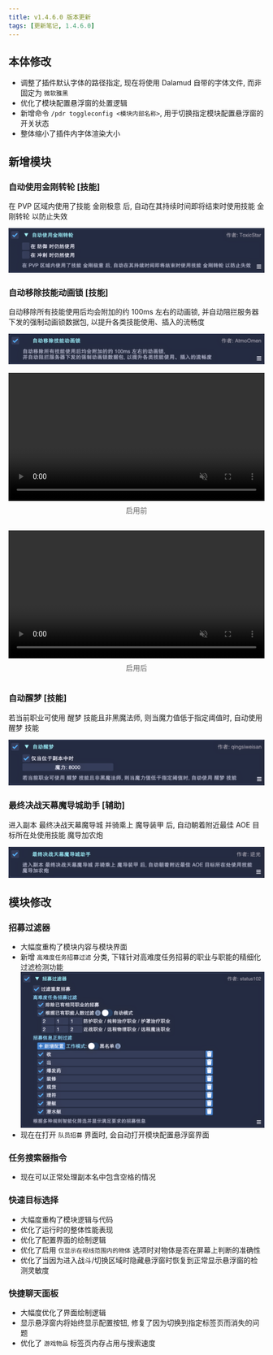 ```yaml
---
title: v1.4.6.0 版本更新
tags: [更新笔记, 1.4.6.0]
---
```


## 本体修改

- 调整了插件默认字体的路径指定, 现在将使用 Dalamud 自带的字体文件, 而非固定为 `微软雅黑`
- 优化了模块配置悬浮窗的处置逻辑
- 新增命令 `/pdr toggleconfig <模块内部名称>`, 用于切换指定模块配置悬浮窗的开关状态
- 整体缩小了插件内字体渲染大小

## 新增模块

### 自动使用金刚转轮 [技能]

在 PVP 区域内使用了技能 金刚极意 后, 自动在其持续时间即将结束时使用技能 金刚转轮 以防止失效

![AutoUseEarthsReply](/assets/Changelog/1.4.6.0/AutoUseEarthsReply.png)

### 自动移除技能动画锁 [技能]

自动移除所有技能使用后均会附加的约 100ms 左右的动画锁, 并自动阻拦服务器下发的强制动画锁数据包, 以提升各类技能使用、插入的流畅度

![AutoRemoveAnimationLockPunishment-Config](/assets/Changelog/1.4.6.0/AutoRemoveAnimationLockPunishment-Config.png)

<div style="display: flex; gap: 1rem; justify-content: center; flex-wrap: wrap;">
  <div style="flex: 1 1 45%; min-width: 280px;">
    <video autoplay loop muted playsinline 
           style="width: 100%; max-width: 600px; display: block; margin: auto;">
      <source src="/assets/Changelog/1.4.6.0/AutoRemoveAnimationLockPunishment-Before.mp4" type="video/mp4">
    </video>
    <p style="text-align: center; color: #666; margin-top: 0.5rem;">启用前</p>
  </div>
  <div style="flex: 1 1 45%; min-width: 280px;">
    <video autoplay loop muted playsinline 
           style="width: 100%; max-width: 600px; display: block; margin: auto;">
      <source src="/assets/Changelog/1.4.6.0/AutoRemoveAnimationLockPunishment-After.mp4" type="video/mp4">
    </video>
    <p style="text-align: center; color: #666; margin-top: 0.5rem;">启用后</p>
  </div>
</div>

### 自动醒梦 [技能]

若当前职业可使用 醒梦 技能且非黑魔法师, 则当魔力值低于指定阈值时, 自动使用 醒梦 技能

![AutoLucidDreaming](/assets/Changelog/1.4.6.0/AutoLucidDreaming.png)

### 最终决战天幕魔导城助手 [辅助]

进入副本 最终决战天幕魔导城 并骑乘上 魔导装甲 后, 自动朝着附近最佳 AOE 目标所在处使用技能 魔导加农炮

![ThePraetoriumHelper](/assets/Changelog/1.4.6.0/ThePraetoriumHelper.png)

## 模块修改

### 招募过滤器

- 大幅度重构了模块内容与模块界面
- 新增 `高难度任务招募过滤` 分类, 下辖针对高难度任务招募的职业与职能的精细化过滤检测功能
![PartyFinderFilter](/assets/Changelog/1.4.6.0/PartyFinderFilter.png)
- 现在在打开 `队员招募` 界面时, 会自动打开模块配置悬浮窗界面

### 任务搜索器指令

- 现在可以正常处理副本名中包含空格的情况

### 快速目标选择

- 大幅度重构了模块逻辑与代码
- 优化了运行时的整体性能表现
- 优化了配置界面的绘制逻辑
- 优化了启用 `仅显示在视线范围内的物体` 选项时对物体是否在屏幕上判断的准确性
- 优化了当因为进入战斗/切换区域时隐藏悬浮窗时恢复到正常显示悬浮窗的检测灵敏度

### 快捷聊天面板

- 大幅度优化了界面绘制逻辑
- 显示悬浮窗内将始终显示配置按钮, 修复了因为切换到指定标签页而消失的问题
- 优化了 `游戏物品` 标签页内存占用与搜索速度

